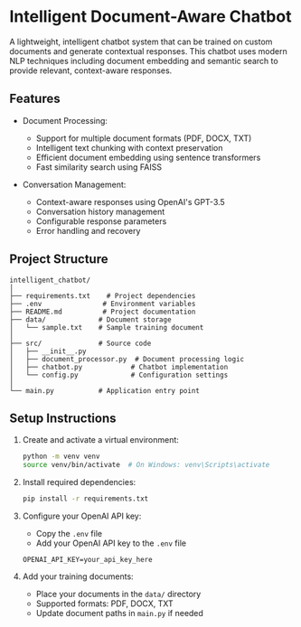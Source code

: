 # Intelligent Document-Aware Chatbot

A lightweight, intelligent chatbot system that can be trained on custom documents and generate contextual responses. This chatbot uses modern NLP techniques including document embedding and semantic search to provide relevant, context-aware responses.

## Features

- Document Processing:
  - Support for multiple document formats (PDF, DOCX, TXT)
  - Intelligent text chunking with context preservation
  - Efficient document embedding using sentence transformers
  - Fast similarity search using FAISS

- Conversation Management:
  - Context-aware responses using OpenAI's GPT-3.5
  - Conversation history management
  - Configurable response parameters
  - Error handling and recovery

## Project Structure

```
intelligent_chatbot/
│
├── requirements.txt    # Project dependencies
├── .env               # Environment variables
├── README.md          # Project documentation
├── data/             # Document storage
│   └── sample.txt    # Sample training document
│
├── src/              # Source code
│   ├── __init__.py
│   ├── document_processor.py  # Document processing logic
│   ├── chatbot.py            # Chatbot implementation
│   └── config.py             # Configuration settings
│
└── main.py           # Application entry point
```

## Setup Instructions

1. Create and activate a virtual environment:
   ```bash
   python -m venv venv
   source venv/bin/activate  # On Windows: venv\Scripts\activate
   ```

2. Install required dependencies:
   ```bash
   pip install -r requirements.txt
   ```

3. Configure your OpenAI API key:
   - Copy the `.env` file
   - Add your OpenAI API key to the `.env` file
   ```
   OPENAI_API_KEY=your_api_key_here
   ```

4. Add your training documents:
   - Place your documents in the `data/` directory
   - Supported formats: PDF, DOCX, TXT
   - Update document paths in `main.py` if needed